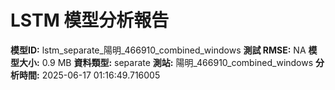 # LSTM 模型分析報告
**模型ID:** lstm_separate_陽明_466910_combined_windows
**測試 RMSE:** NA
**模型大小:** 0.9 MB
**資料類型:** separate
**測站:** 陽明_466910_combined_windows
**分析時間:** 2025-06-17 01:16:49.716005

